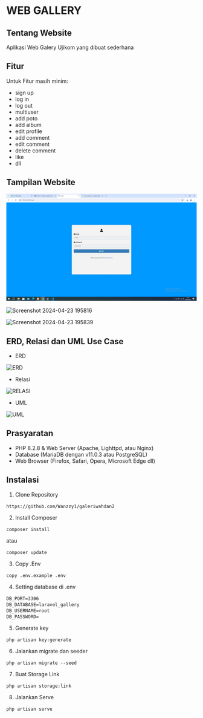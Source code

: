 # WEB GALLERY

## Tentang Website

Aplikasi Web Galery Ujikom yang dibuat sederhana

## Fitur

Untuk Fitur masih minim:
- sign up
- log in
- log out
- multiuser
- add poto
- add album
- edit profile
- add comment
- edit comment
- delete comment
- like
- dll

## Tampilan Website

![alt text](https://github.com/mayangmonika/mayang_gallery/blob/main/public/1.jpeg?raw=true)

![Screenshot 2024-04-23 195816](https://github.com/Wanzzy1/galeriwahdan2/assets/126433722/6347af6d-94c0-42ec-8a21-f26cd9153db5)

![Screenshot 2024-04-23 195839](https://github.com/Wanzzy1/galeriwahdan2/assets/126433722/15ce40a6-baf4-44f4-bc5c-02ce472f2120)

## ERD, Relasi dan UML Use Case

- ERD

![ERD](https://github.com/Wanzzy1/galeriwahdan2/assets/126433722/6634f6ae-4e79-43d4-a4b3-44af1191048e)

- Relasi

![RELASI](https://github.com/Wanzzy1/galeriwahdan2/assets/126433722/71728000-c1e8-4da6-817e-d300652ad245)

- UML

![UML](https://github.com/Wanzzy1/galeriwahdan2/assets/126433722/1b77e8dd-933c-4ac0-9413-0306769dd84b)

## Prasyaratan

- PHP 8.2.8 & Web Server (Apache, Lighttpd, atau Nginx)
- Database (MariaDB dengan v11.0.3 atau PostgreSQL)
- Web Browser (Firefox, Safari, Opera, Microsoft Edge dll)

## Instalasi
1. Clone Repository
```
https://github.com/Wanzzy1/galeriwahdan2
```

2. Install Composer
```
composer install
```
atau
```
composer update
```

3. Copy .Env
```
copy .env.example .env
```

4. Setting database di .env
```
DB_PORT=3306
DB_DATABASE=laravel_gallery
DB_USERNAME=root
DB_PASSWORD=
```

5. Generate key
```
php artisan key:generate
```

6. Jalankan migrate dan seeder
```
php artisan migrate --seed
```

7. Buat Storage Link
```
php artisan storage:link
```

8. Jalankan Serve
```
php artisan serve
```

